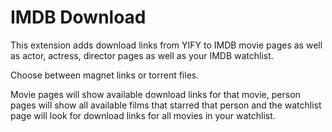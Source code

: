 # IMDB Download

This extension adds download links from YIFY to IMDB movie pages as well as actor, actress, director pages as well as your IMDB watchlist.

Choose between magnet links or torrent files.

Movie pages will show available download links for that movie, person pages will show all available films that starred that person and the watchlist page will look for download links for all movies in your watchlist.